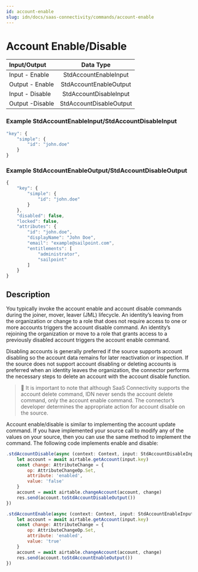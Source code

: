 ```yaml
---
id: account-enable
slug: idn/docs/saas-connectivity/commands/account-enable
---
```

# Account Enable/Disable

| Input/Output |  Data Type                           |
|:-------------|:------------------------------------:|
| Input - Enable       | StdAccountEnableInput        |
| Output - Enable      | StdAccountEnableOutput       |
| Input - Disable      | StdAccountDisableInput       |
| Output -Disable      | StdAccountDisableOutput      |

### Example StdAccountEnableInput/StdAccountDisableInput
```javascript
"key": {
    "simple": {
        "id": "john.doe"
    }
}
```
### Example StdAccountEnableOutput/StdAccountDisableOutput
```javascript
{
    "key": {
        "simple": {
            "id": "john.doe"
        }
    },
    "disabled": false,
    "locked": false,
    "attributes": {
        "id": "john.doe",
        "displayName": "John Doe",
        "email": "example@sailpoint.com",
        "entitlements": [
            "administrator",
            "sailpoint"
        ]
    }
}
```
## Description
You typically invoke the account enable and account disable commands during the joiner, mover, leaver (JML) lifecycle. An identity’s leaving from the organization or change to a role that does not require access to one or more accounts triggers the account disable command. An identity’s rejoining the organization or move to a role that grants access to a previously disabled account triggers the account enable command.

Disabling accounts is generally preferred if the source supports account disabling so the account data remains for later reactivation or inspection. If the source does not support account disabling or deleting accounts is preferred when an identity leaves the organization, the connector performs the necessary steps to delete an account with the account disable function. 

>🚧 It is important to note that although SaaS Connectivity supports the account delete command, IDN never sends the account delete command, only the account enable command. The connector’s developer determines the appropriate action for account disable on the source.

Account enable/disable is similar to implementing the account update command. If you have implemented your source call to modify any of the values on your source, then you can use the same method to implement the command. The following code implements enable and disable:

```javascript
.stdAccountDisable(async (context: Context, input: StdAccountDisableInput, res: Response<StdAccountDisableOutput>) => {
    let account = await airtable.getAccount(input.key)
    const change: AttributeChange = {
        op: AttributeChangeOp.Set,
        attribute: 'enabled',
        value: 'false'
    }
    account = await airtable.changeAccount(account, change)
    res.send(account.toStdAccountDisableOutput())
})

.stdAccountEnable(async (context: Context, input: StdAccountEnableInput, res: Response<StdAccountEnableOutput>) => {
    let account = await airtable.getAccount(input.key)
    const change: AttributeChange = {
        op: AttributeChangeOp.Set,
        attribute: 'enabled',
        value: 'true'
    }
    account = await airtable.changeAccount(account, change)
    res.send(account.toStdAccountEnableOutput())
})
```